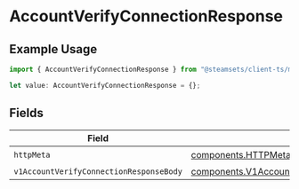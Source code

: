 # AccountVerifyConnectionResponse

## Example Usage

```typescript
import { AccountVerifyConnectionResponse } from "@steamsets/client-ts/models/operations";

let value: AccountVerifyConnectionResponse = {};
```

## Fields

| Field                                                                                                                | Type                                                                                                                 | Required                                                                                                             | Description                                                                                                          |
| -------------------------------------------------------------------------------------------------------------------- | -------------------------------------------------------------------------------------------------------------------- | -------------------------------------------------------------------------------------------------------------------- | -------------------------------------------------------------------------------------------------------------------- |
| `httpMeta`                                                                                                           | [components.HTTPMetadata](../../models/components/httpmetadata.md)                                                   | :heavy_check_mark:                                                                                                   | N/A                                                                                                                  |
| `v1AccountVerifyConnectionResponseBody`                                                                              | [components.V1AccountVerifyConnectionResponseBody](../../models/components/v1accountverifyconnectionresponsebody.md) | :heavy_minus_sign:                                                                                                   | OK                                                                                                                   |